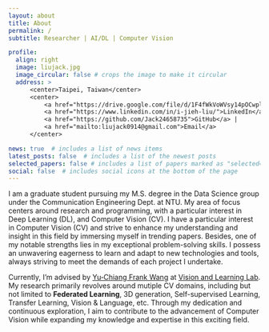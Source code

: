 ```yaml
---
layout: about
title: About
permalink: /
subtitle: Researcher | AI/DL | Computer Vision

profile:
  align: right
  image: liujack.jpg
  image_circular: false # crops the image to make it circular
  address: >
      <center>Taipei, Taiwan</center>
      <center>
          <a href="https://drive.google.com/file/d/1F4fWkVoWVsy14pOCwplRX7yvjWtIhUz1/view?usp=sharing">CV</a> | 
          <a href="https://www.linkedin.com/in/i-jieh-liu/">LinkedIn</a> | 
          <a href="https://github.com/Jack24658735">GitHub</a> |
          <a href="mailto:liujack0914@gmail.com">Email</a>
      </center>

news: true  # includes a list of news items
latest_posts: false  # includes a list of the newest posts
selected_papers: false # includes a list of papers marked as "selected={true}"
social: false  # includes social icons at the bottom of the page
---
```

I am a graduate student pursuing my M.S. degree in the Data Science group under the Communication Engineering Dept. at NTU. My area of focus centers around research and programming, with a particular interest in Deep Learning (DL), and Computer Vision (CV). I have a particular interest in Computer Vision (CV) and strive to enhance my understanding and insight in this field by immersing myself in trending papers. Besides, one of my notable strengths lies in my exceptional problem-solving skills. I possess an unwavering eagerness to learn and adapt to new technologies and tools, always striving to meet the demands of each project I undertake.

Currently, I’m advised by [Yu‑Chiang Frank Wang](http://vllab.ee.ntu.edu.tw/ycwang.html) at [Vision and Learning Lab](http://vllab.ee.ntu.edu.tw/). My research primarily revolves around mutiple CV domains, including but not limited to **Federated Learning**, 3D generation, Self-supervised Learning, Transfer Learning, Vision & Language, etc. Through my dedication and continuous exploration, I aim to contribute to the advancement of Computer Vision while expanding my knowledge and expertise in this exciting field.


